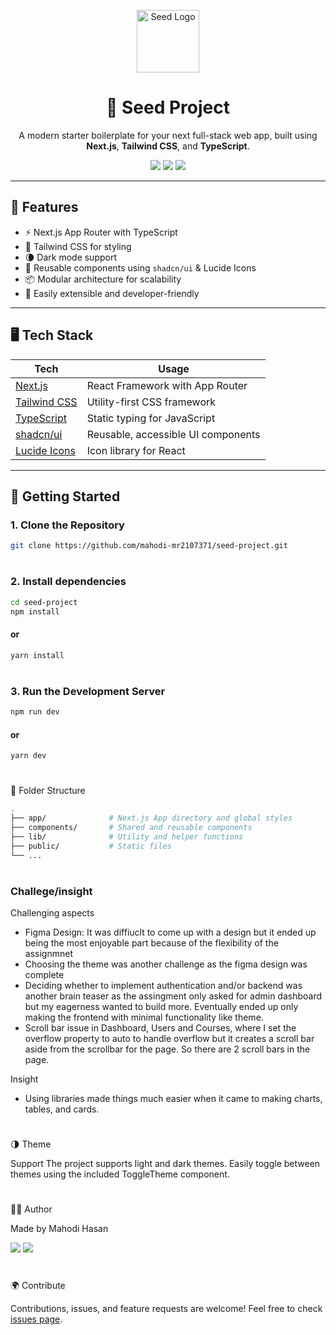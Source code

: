<p align="center">
  <img src="https://img.icons8.com/emoji/96/seedling.png" alt="Seed Logo" width="100" />
</p>

<h1 align="center">🌱 Seed Project</h1>

<p align="center">
  A modern starter boilerplate for your next full-stack web app, built using <strong>Next.js</strong>, <strong>Tailwind CSS</strong>, and <strong>TypeScript</strong>.
</p>

<p align="center">
  <a href="https://nextjs.org/"><img src="https://img.shields.io/badge/Next.js-000?style=for-the-badge&logo=nextdotjs&logoColor=white" /></a>
  <a href="https://tailwindcss.com/"><img src="https://img.shields.io/badge/Tailwind_CSS-38B2AC?style=for-the-badge&logo=tailwind-css&logoColor=white" /></a>
  <a href="https://www.typescriptlang.org/"><img src="https://img.shields.io/badge/TypeScript-007ACC?style=for-the-badge&logo=typescript&logoColor=white" /></a>
</p>

---

## 🧠 Features

- ⚡️ Next.js App Router with TypeScript
- 🎨 Tailwind CSS for styling
- 🌘 Dark mode support
- 🧩 Reusable components using `shadcn/ui` & Lucide Icons
- 📦 Modular architecture for scalability
- 🧪 Easily extensible and developer-friendly

---

## 🖥️ Tech Stack

| Tech            | Usage                              |
|-----------------|-------------------------------------|
| [Next.js](https://nextjs.org/) | React Framework with App Router |
| [Tailwind CSS](https://tailwindcss.com/) | Utility-first CSS framework |
| [TypeScript](https://www.typescriptlang.org/) | Static typing for JavaScript |
| [shadcn/ui](https://ui.shadcn.com/) | Reusable, accessible UI components |
| [Lucide Icons](https://lucide.dev/) | Icon library for React |

---

## 🚀 Getting Started

### 1. Clone the Repository

```bash
git clone https://github.com/mahodi-mr2107371/seed-project.git
```
#
### 2. Install dependencies
```bash
cd seed-project
npm install
```
#### or
```bash
yarn install
```
#
### 3. Run the Development Server
```bash
npm run dev
```
#### or
```bash
yarn dev
```
#
📁 Folder Structure
```bash
.
├── app/              # Next.js App directory and global styles
├── components/       # Shared and reusable components
├── lib/              # Utility and helper functions
├── public/           # Static files
└── ...
```
#
### Challege/insight
Challenging aspects
- Figma Design: It was diffiuclt to come up with a design but it ended up being the most enjoyable part because of the flexibility of the assignmnet
- Choosing the theme was another challenge as the figma design was complete
- Deciding whether to implement authentication and/or backend was another brain teaser as the assingment only asked for admin dashboard but my eagerness wanted to build more. Eventually ended up only making the frontend with minimal functionality like theme.
- Scroll bar issue in Dashboard, Users and Courses, where I set the overflow property to auto to handle overflow but it creates a scroll bar aside from the scrollbar for the page. So there are 2 scroll bars in the page.

Insight
- Using libraries made things much easier when it came to making charts, tables, and cards.

#
🌗 Theme

 Support
The project supports light and dark themes. Easily toggle between themes using the included ToggleTheme component.
#
🙋‍♂️ Author

Made by Mahodi Hasan

<a href="https://github.com/mahodi-mr2107371/seed-project/stargazers"><img src="https://img.shields.io/github/stars/mahodi-mr2107371/seed-project?style=social" /></a>
<a href="https://github.com/mahodi-mr2107371/seed-project/network/members"><img src="https://img.shields.io/github/forks/mahodi-mr2107371/seed-project?style=social" /></a>
#
🌍 Contribute

Contributions, issues, and feature requests are welcome!
Feel free to check <a href="https://github.com/mahodi-mr2107371/seed-project/issues">issues page</a>.





